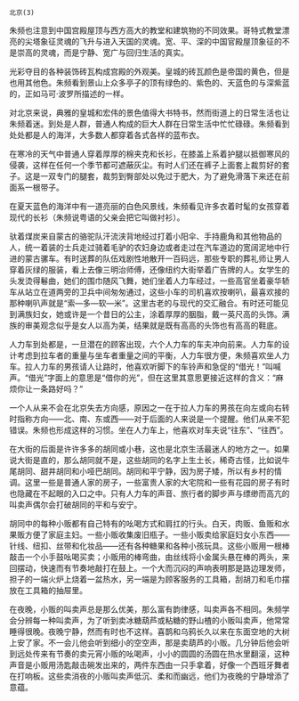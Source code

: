     北京(3) 

   朱频也注意到中国宫殿屋顶与西方高大的教堂和建筑物的不同效果。哥特式教堂漂亮的尖塔象征灵魂的飞升与进入天国的灵魂。宽、平、深的中国官殿屋顶象征的不是崇高的灵魂，而是宁静、宽广与回归生活的真实。

   光彩夺目的各种装饰砖瓦构成宫殿的外观美。皇城的砖瓦颜色是帝国的黄色，但是也用其他色。朱频看到景山上众多亭子的顶有绿色的、紫色的、天蓝色的与深紫蓝的，正如马可·波罗所描述的一样。

   对北京来说，典雅的皇城和宏伟的景色值得大书特书，然而街道上的日常生活也让朱频着迷。到处是人群，普通人构成的巨大人群在日常生活中忙忙碌碌。朱频看到处处都是人的海洋，大多数人都穿着各式各样的蓝布衣。

   在寒冷的天气中普通人穿着厚厚的棉夹克和长衫，在膝盖上系着护腿以抵御寒风的侵袭，这样在任何一个季节都可遮蔽灰尘。有时人们还在裤子上面套上裁剪好的套子。这是一双专门的腿套，裁剪到臀部处以免过于肥大，为了避免滑落下来还在前面系一根带子。

   在夏天蓝色的海洋中有一道亮丽的白色风景线，朱频看见许多衣着时髦的女孩穿着现代的长衫（朱频说粤语的父亲会把它叫做衬衫）。

   驮着煤炭来自蒙古的骆驼队汗流浃背地经过打着小阳伞、手持鹿角和其他物品的人，统一着装的士兵走过骑着毛驴的农妇身边或者走过在汽车道边的宽阔泥地中行进的蒙古骡车。有时送葬的队伍戏剧性地散开一百码远，那些专职的葬礼师让男人穿着灰绿的服装，看上去像三明治师傅，还像纽约大街举着广告牌的人。女学生的头发烫得鬈曲，她们的围巾随风飞舞，她们坐着人力车经过，一些高官坐着豪华轿车从站立在道两旁的卫兵中间匆匆通过，这些小车的司机喜欢按喇叭，最喜欢接的那种喇叭声就是“索—多—软—米”。这里古老的与现代的交汇融合。有时还可能见到满族妇女，她或许是一个昔日的公主，涂着厚厚的胭脂，戴一英尺高的头饰。满族的审美观念似乎是女人以高为美，结果就是既有高高的头饰也有高高的鞋底。

   人力车到处都是，一旦潜在的顾客出现，六个人力车的车夫冲向前来。人力车的设计考虑到拉车者的重量与坐车者重量之间的平衡，人力车很方便，朱频喜欢坐人力车。拉人力车的男孩请人让路时，他喜欢听脚下的车铃声和急促的“借光！”叫喊声。“借光”字面上的意思是“借你的光”，但在这里其意思更接近这样的含义：“麻烦你让一条路好吗？”

   一个人从来不会在北京失去方向感，原因之一在于拉人力车的男孩在向左或向右转时指称方向——北、南、东或西——对于后面的人来说是一个提醒。他们从来不犯错误。朱频也形成这样的习惯。坐在人力车上，他喜欢对车夫说“往东”、“往西”。

   在大街的后面是许许多多的胡同或小巷，这也是北京生活最迷人的地方之一。如果说大街是直的，那么胡同就不是，这些胡同的名字上生土长，稀奇古怪，比如说牛尾胡同、甜井胡同和小哑巴胡同。胡同和平宁静，因为房子矮，所以有乡村的情调。这里一些是普通人家的房子，一些富贵人家的大宅院和一些有花园的房子有时也隐藏在不起眼的入口之中。只有人力车的声音、旅行者的脚步声与缥缈而高亢的叫卖声偶尔会打破胡同的平和与安宁。

   胡同中的每种小贩都有自己特有的吆喝方式和肩扛的行头。白天，肉贩、鱼贩和水果贩方便了家庭主妇。一些小贩收集废旧瓶子。一些小贩卖给家庭妇女小东西——针线、纽扣、丝带和化妆品——还有各种糖果和各种小孩玩具。这些小贩用一根棒敲击一个小手鼓吆喝买卖；小贩用的棒弯曲，由丝线将小金属头悬在棒的两头，来回摆动，快速而有节奏地敲打在鼓上。一个大而沉闷的声响表明那是路边理发师，担子的一端火炉上烧着一盆热水，另一端是为顾客服务的工具箱，刮胡刀和毛巾摆放在工具箱的抽屉里。

   在夜晚，小贩的叫卖声总是那么优美，那么富有韵律感，叫卖声各不相同。朱频学会分辨每一种叫卖声，为了听到卖冰糖葫芦或粘糖的野山楂的小贩叫卖声，他常常睡得很晚。夜晚宁静，然而有时也不这样。喜鹊和乌鸦长久以来在东面空地的大树上安了家。不一会儿他会听到细小的空空声，那是卖葫芦的小贩。几分钟后他会听到远处传来有节奏的卖元宵小贩的吆喝声，小小的圆圆的汤圆在热水里翻滚，这种声音是小贩用汤匙敲击碗发出来的，两件东西由一只手拿着，好像一个西班牙舞者在打响板。这些卖消夜的小贩叫卖声低沉、柔和而幽远，他们为夜晚的宁静增添了意蕴。

